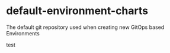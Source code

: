 # default-environment-charts
The default git repository used when creating new GitOps based Environments

test
